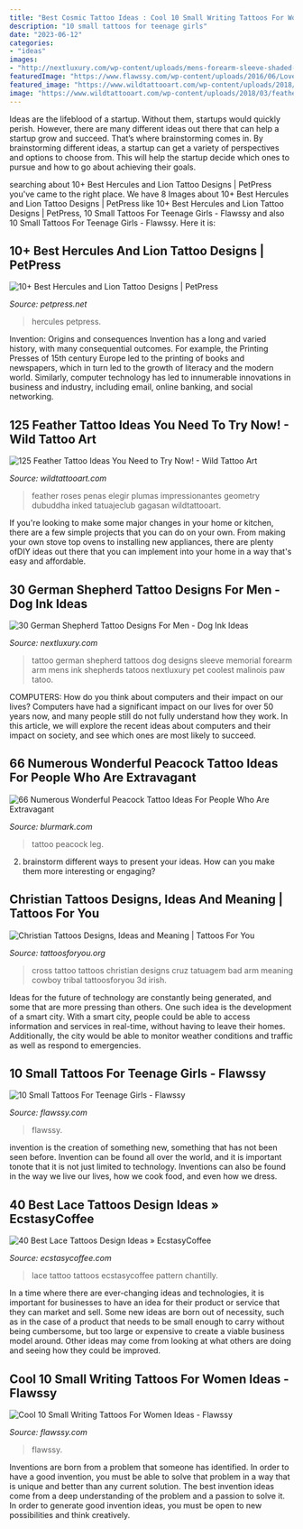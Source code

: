 ```yaml
---
title: "Best Cosmic Tattoo Ideas : Cool 10 Small Writing Tattoos For Women Ideas"
description: "10 small tattoos for teenage girls"
date: "2023-06-12"
categories:
- "ideas"
images:
- "http://nextluxury.com/wp-content/uploads/mens-forearm-sleeve-shaded-german-shepherd-memorial-tattoo-ideas.jpg"
featuredImage: "https://www.flawssy.com/wp-content/uploads/2016/06/Love-Infinity-Tattoo-with-Name.jpg"
featured_image: "https://www.wildtattooart.com/wp-content/uploads/2018/03/feather-tattoos-0703186.jpg"
image: "https://www.wildtattooart.com/wp-content/uploads/2018/03/feather-tattoos-0703186.jpg"
---
```



Ideas are the lifeblood of a startup. Without them, startups would quickly perish. However, there are many different ideas out there that can help a startup grow and succeed. That’s where brainstorming comes in. By brainstorming different ideas, a startup can get a variety of perspectives and options to choose from. This will help the startup decide which ones to pursue and how to go about achieving their goals.

	

		
searching about 10+ Best Hercules and Lion Tattoo Designs | PetPress you've came to the right place. We have 8 Images about 10+ Best Hercules and Lion Tattoo Designs | PetPress like 10+ Best Hercules and Lion Tattoo Designs | PetPress, 10 Small Tattoos For Teenage Girls - Flawssy and also 10 Small Tattoos For Teenage Girls - Flawssy. Here it is:
		
    
## 10+ Best Hercules And Lion Tattoo Designs | PetPress

<img loading=lazy src="https://cdn.petpress.net/wp-content/uploads/2020/04/12003029/hercules-lion-tattoo-scaled-768x1152.jpg" onerror="this.onerror=null;this.src='https://tse3.mm.bing.net/th?id=OIP.2fjxTEFafR8rOdvsIGtpAgHaLH&amp;pid=15.1';" alt="10+ Best Hercules and Lion Tattoo Designs | PetPress">

_Source: petpress.net_

>hercules petpress. 

	

Invention: Origins and consequences
Invention has a long and varied history, with many consequential outcomes. For example, the Printing Presses of 15th century Europe led to the printing of books and newspapers, which in turn led to the growth of literacy and the modern world. Similarly, computer technology has led to innumerable innovations in business and industry, including email, online banking, and social networking.

    
## 125 Feather Tattoo Ideas You Need To Try Now! - Wild Tattoo Art

<img loading=lazy src="https://www.wildtattooart.com/wp-content/uploads/2018/03/feather-tattoos-0703186.jpg" onerror="this.onerror=null;this.src='https://tse2.mm.bing.net/th?id=OIP.8pBXesH4phgOAO-8V9_snwHaLG&amp;pid=15.1';" alt="125 Feather Tattoo Ideas You Need to Try Now! - Wild Tattoo Art">

_Source: wildtattooart.com_

>feather roses penas elegir plumas impressionantes geometry dubuddha inked tatuajeclub gagasan wildtattooart. 

	

If you're looking to make some major changes in your home or kitchen, there are a few simple projects that you can do on your own. From making your own stove top ovens to installing new appliances, there are plenty ofDIY ideas out there that you can implement into your home in a way that's easy and affordable.

    
## 30 German Shepherd Tattoo Designs For Men - Dog Ink Ideas

<img loading=lazy src="http://nextluxury.com/wp-content/uploads/mens-forearm-sleeve-shaded-german-shepherd-memorial-tattoo-ideas.jpg" onerror="this.onerror=null;this.src='https://tse1.mm.bing.net/th?id=OIP.EVzrqSndGNaMbr0Wjv5puQHaJ3&amp;pid=15.1';" alt="30 German Shepherd Tattoo Designs For Men - Dog Ink Ideas">

_Source: nextluxury.com_

>tattoo german shepherd tattoos dog designs sleeve memorial forearm arm mens ink shepherds tatoos nextluxury pet coolest malinois paw tatoo. 

	

COMPUTERS: How do you think about computers and their impact on our lives?
Computers have had a significant impact on our lives for over 50 years now, and many people still do not fully understand how they work. In this article, we will explore the recent ideas about computers and their impact on society, and see which ones are most likely to succeed.

    
## 66 Numerous Wonderful Peacock Tattoo Ideas For People Who Are Extravagant

<img loading=lazy src="https://www.blurmark.com/wp-content/uploads/2017/05/Stunning-Peacock-Tattoo-On-Lower-Leg.jpg" onerror="this.onerror=null;this.src='https://tse3.mm.bing.net/th?id=OIP.H0N8LhTPhIc3bH1619UMygHaNK&amp;pid=15.1';" alt="66 Numerous Wonderful Peacock Tattoo Ideas For People Who Are Extravagant">

_Source: blurmark.com_

>tattoo peacock leg. 

	

2. brainstorm different ways to present your ideas. How can you make them more interesting or engaging?

    
## Christian Tattoos Designs, Ideas And Meaning | Tattoos For You

<img loading=lazy src="https://www.tattoosforyou.org/wp-content/uploads/2013/09/Christian-Cross-Tattoo.jpg" onerror="this.onerror=null;this.src='https://tse1.mm.bing.net/th?id=OIP.KawANLoLNCOSYmBr37IRcAHaJ4&amp;pid=15.1';" alt="Christian Tattoos Designs, Ideas and Meaning | Tattoos For You">

_Source: tattoosforyou.org_

>cross tattoo tattoos christian designs cruz tatuagem bad arm meaning cowboy tribal tattoosforyou 3d irish. 

	

Ideas for the future of technology are constantly being generated, and some that are more pressing than others. One such idea is the development of a smart city. With a smart city, people could be able to access information and services in real-time, without having to leave their homes. Additionally, the city would be able to monitor weather conditions and traffic as well as respond to emergencies.

    
## 10 Small Tattoos For Teenage Girls - Flawssy

<img loading=lazy src="https://www.flawssy.com/wp-content/uploads/2016/06/small-girls-womens-tattoos.jpg" onerror="this.onerror=null;this.src='https://tse2.mm.bing.net/th?id=OIP.icCa1qJyfx1RYb1hA4aHfQHaJ4&amp;pid=15.1';" alt="10 Small Tattoos For Teenage Girls - Flawssy">

_Source: flawssy.com_

>flawssy. 

	

invention is the creation of something new, something that has not been seen before. Invention can be found all over the world, and it is important tonote that it is not just limited to technology. Inventions can also be found in the way we live our lives, how we cook food, and even how we dress.

    
## 40 Best Lace Tattoos Design Ideas » EcstasyCoffee

<img loading=lazy src="https://i0.wp.com/www.ecstasycoffee.com/wp-content/uploads/2016/10/CHANTILLY-LACE-TATTOO.jpg?resize=564%2C816" onerror="this.onerror=null;this.src='https://tse2.mm.bing.net/th?id=OIP.nvZhyd3O_-FErNmXhSXCsgHaKt&amp;pid=15.1';" alt="40 Best Lace Tattoos Design Ideas » EcstasyCoffee">

_Source: ecstasycoffee.com_

>lace tattoo tattoos ecstasycoffee pattern chantilly. 

	

In a time where there are ever-changing ideas and technologies, it is important for businesses to have an idea for their product or service that they can market and sell. Some new ideas are born out of necessity, such as in the case of a product that needs to be small enough to carry without being cumbersome, but too large or expensive to create a viable business model around. Other ideas may come from looking at what others are doing and seeing how they could be improved.

    
## Cool 10 Small Writing Tattoos For Women Ideas - Flawssy

<img loading=lazy src="https://www.flawssy.com/wp-content/uploads/2016/06/Love-Infinity-Tattoo-with-Name.jpg" onerror="this.onerror=null;this.src='https://tse4.mm.bing.net/th?id=OIP.kWrK-o4soXqpXyuW4OyLpwHaNK&amp;pid=15.1';" alt="Cool 10 Small Writing Tattoos For Women Ideas - Flawssy">

_Source: flawssy.com_

>flawssy. 

	

Inventions are born from a problem that someone has identified. In order to have a good invention, you must be able to solve that problem in a way that is unique and better than any current solution. The best invention ideas come from a deep understanding of the problem and a passion to solve it. In order to generate good invention ideas, you must be open to new possibilities and think creatively.

